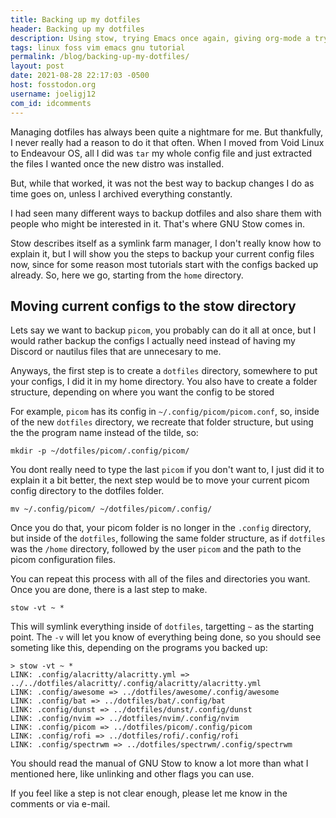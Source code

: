 ```yaml
---
title: Backing up my dotfiles
header: Backing up my dotfiles
description: Using stow, trying Emacs once again, giving org-mode a try, meanwhile, School is not going that well
tags: linux foss vim emacs gnu tutorial
permalink: /blog/backing-up-my-dotfiles/
layout: post
date: 2021-08-28 22:17:03 -0500
host: fosstodon.org
username: joeligj12
com_id: idcomments
---
```


Managing dotfiles has always been quite a nightmare for me. But thankfully, I never really had a reason to do it that often. When I moved from Void Linux to Endeavour OS, all I did was `tar` my whole config file and just extracted the files I wanted once the new distro was installed. 

But, while that worked, it was not the best way to backup changes I do as time goes on, unless I archived everything constantly.

I had seen many different ways to backup dotfiles and also share them with people who might be interested in it. That's where GNU Stow comes in. 

Stow describes itself as a symlink farm manager, I don't really know how to explain it, but I will show you the steps to backup your current config files now, since for some reason most tutorials start with the configs backed up already. So, here we go, starting from the `home` directory.

## Moving current configs to the stow directory

Lets say we want to backup `picom`, you probably can do it all at once, but I would rather backup the configs I actually need instead of having my Discord or nautilus files that are unnecesary to me.

Anyways, the first step is to create a `dotfiles` directory, somewhere to put your configs, I did it in my home directory. You also have to create a folder structure, depending on where you want the config to be stored

For example, `picom` has its config in `~/.config/picom/picom.conf`, so, inside of the new `dotfiles` directory, we recreate that folder structure, but using the the program name instead of the tilde, so:

```
mkdir -p ~/dotfiles/picom/.config/picom/
```

You dont really need to type the last `picom` if you don't want to, I just did it to explain it a bit better, the next step would be to move your current picom config directory to the dotfiles folder.

```
mv ~/.config/picom/ ~/dotfiles/picom/.config/
```

Once you do that, your picom folder is no longer in the `.config` directory, but inside of the `dotfiles`, following the same folder structure, as if `dotfiles` was the `/home` directory, followed by the user `picom` and the path to the picom configuration files.

You can repeat this process with all of the files and directories you want. Once you are done, there is a last step to make.

```
stow -vt ~ *
```

This will symlink everything inside of `dotfiles`, targetting `~` as the starting point. The `-v` will let you know of everything being done, so you should see someting like this, depending on the programs you backed up:

```
> stow -vt ~ *
LINK: .config/alacritty/alacritty.yml => ../../dotfiles/alacritty/.config/alacritty/alacritty.yml
LINK: .config/awesome => ../dotfiles/awesome/.config/awesome
LINK: .config/bat => ../dotfiles/bat/.config/bat
LINK: .config/dunst => ../dotfiles/dunst/.config/dunst
LINK: .config/nvim => ../dotfiles/nvim/.config/nvim
LINK: .config/picom => ../dotfiles/picom/.config/picom
LINK: .config/rofi => ../dotfiles/rofi/.config/rofi
LINK: .config/spectrwm => ../dotfiles/spectrwm/.config/spectrwm
```

You should read the manual of GNU Stow to know a lot more than what I mentioned here, like unlinking and other flags you can use.

If you feel like a step is not clear enough, please let me know in the comments or via e-mail.

